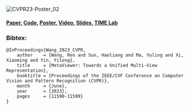 

![CVPR23-Poster_02](https://github.com/xxLifeLover/MetaViewerProjectPage/assets/85230454/82730e63-3508-43ac-87e3-c36fce97626d)

#### [Paper](https://arxiv.org/abs/2303.06329), [Code](https://github.com/xxLifeLover/MetaViewer), [Poster](),  [Video]([https://github.com/xxLifeLover/MetaViewer](https://www.youtube.com/watch?v=RbFTH8G-w1U)), [Slides](), [TIME Lab](http://time.sdu.edu.cn/index.htm)
### Bibtex:
```
@InProceedings{Wang_2023_CVPR,
    author    = {Wang, Ren and Sun, Haoliang and Ma, Yuling and Xi, Xiaoming and Yin, Yilong},
    title     = {MetaViewer: Towards a Unified Multi-View Representation},
    booktitle = {Proceedings of the IEEE/CVF Conference on Computer Vision and Pattern Recognition (CVPR)},
    month     = {June},
    year      = {2023},
    pages     = {11590-11599}
}
```
